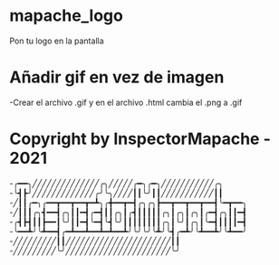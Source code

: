# mapache_logo
Pon tu logo en la pantalla

# Añadir gif en vez de imagen
-Crear el archivo .gif y en el archivo .html cambia el .png a .gif

# Copyright by InspectorMapache - 2021

-╭━━╮╱╱╱╱╱╱╱╱╱╱╱╱╱╱╭╮╱╱╱╱╱╭━╮╭━╮╱╱╱╱╱╱╱╱╱╱╱╭╮
-╰┫┣╯╱╱╱╱╱╱╱╱╱╱╱╱╱╭╯╰╮╱╱╱╱┃┃╰╯┃┃╱╱╱╱╱╱╱╱╱╱╱┃┃
-╱┃┃╭━╮╭━━┳━━┳━━┳━┻╮╭╋━━┳━┫╭╮╭╮┣━━┳━━┳━━┳━━┫╰━┳━━╮
-╱┃┃┃╭╮┫━━┫╭╮┃┃━┫╭━┫┃┃╭╮┃╭┫┃┃┃┃┃╭╮┃╭╮┃╭╮┃╭━┫╭╮┃┃━┫
-╭┫┣┫┃┃┣━━┃╰╯┃┃━┫╰━┫╰┫╰╯┃┃┃┃┃┃┃┃╭╮┃╰╯┃╭╮┃╰━┫┃┃┃┃━┫
-╰━━┻╯╰┻━━┫╭━┻━━┻━━┻━┻━━┻╯╰╯╰╯╰┻╯╰┫╭━┻╯╰┻━━┻╯╰┻━━╯
-╱╱╱╱╱╱╱╱╱┃┃╱╱╱╱╱╱╱╱╱╱╱╱╱╱╱╱╱╱╱╱╱╱┃┃
-╱╱╱╱╱╱╱╱╱╰╯╱╱╱╱╱╱╱╱╱╱╱╱╱╱╱╱╱╱╱╱╱╱╰╯
